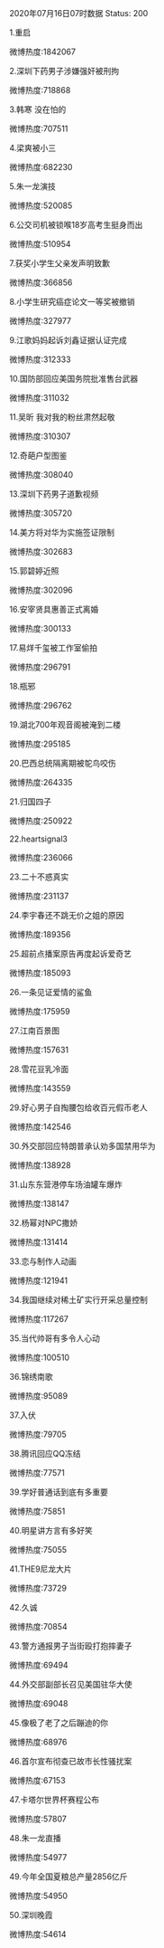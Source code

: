 2020年07月16日07时数据
Status: 200

1.重启

微博热度:1842067

2.深圳下药男子涉嫌强奸被刑拘

微博热度:718868

3.韩寒 没在怕的

微博热度:707511

4.梁爽被小三

微博热度:682230

5.朱一龙演技

微博热度:520085

6.公交司机被锁喉18岁高考生挺身而出

微博热度:510954

7.获奖小学生父亲发声明致歉

微博热度:366856

8.小学生研究癌症论文一等奖被撤销

微博热度:327977

9.江歌妈妈起诉刘鑫证据认证完成

微博热度:312333

10.国防部回应美国务院批准售台武器

微博热度:311032

11.吴昕 我对我的粉丝肃然起敬

微博热度:310307

12.奇葩户型图鉴

微博热度:308040

13.深圳下药男子道歉视频

微博热度:305720

14.美方将对华为实施签证限制

微博热度:302683

15.郭碧婷近照

微博热度:302096

16.安宰贤具惠善正式离婚

微博热度:300133

17.易烊千玺被工作室偷拍

微博热度:296791

18.瓶邪

微博热度:296762

19.湖北700年观音阁被淹到二楼

微博热度:295185

20.巴西总统隔离期被鸵鸟咬伤

微博热度:264335

21.归国四子

微博热度:250922

22.heartsignal3

微博热度:236066

23.二十不惑真实

微博热度:231137

24.李宇春还不跳无价之姐的原因

微博热度:189356

25.超前点播案原告再度起诉爱奇艺

微博热度:185093

26.一条见证爱情的鲨鱼

微博热度:175959

27.江南百景图

微博热度:157631

28.雪花豆乳冷面

微博热度:143559

29.好心男子自掏腰包给收百元假币老人

微博热度:142546

30.外交部回应特朗普承认劝多国禁用华为

微博热度:138928

31.山东东营港停车场油罐车爆炸

微博热度:138147

32.杨幂对NPC撒娇

微博热度:131414

33.恋与制作人动画

微博热度:121941

34.我国继续对稀土矿实行开采总量控制

微博热度:117267

35.当代帅哥有多令人心动

微博热度:100510

36.锦绣南歌

微博热度:95089

37.入伏

微博热度:79705

38.腾讯回应QQ冻结

微博热度:77571

39.学好普通话到底有多重要

微博热度:75851

40.明星讲方言有多好笑

微博热度:75055

41.THE9尼龙大片

微博热度:73729

42.久诚

微博热度:70854

43.警方通报男子当街殴打抱摔妻子

微博热度:69494

44.外交部副部长召见美国驻华大使

微博热度:69048

45.像极了老了之后蹦迪的你

微博热度:68976

46.首尔宣布彻查已故市长性骚扰案

微博热度:67153

47.卡塔尔世界杯赛程公布

微博热度:57807

48.朱一龙直播

微博热度:54977

49.今年全国夏粮总产量2856亿斤

微博热度:54950

50.深圳晚霞

微博热度:54614

